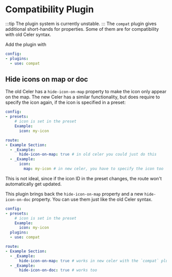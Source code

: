 # Compatibility Plugin
:::tip
The plugin system is currently unstable.
:::
The `compat` plugin gives additional short-hands for properties. Some of them are for compatibility with old Celer syntax.

Add the plugin with
```yaml
config:
- plugins:
  - use: compat
```

## Hide icons on map or doc
The old Celer has a `hide-icon-on-map` property to make the icon only appear on the map.
The new Celer has a similar functionality, but does require to specify the icon again, if the icon is specified in a preset:

```yaml
config:
- presets:
    # icon is set in the preset
    Example:
      icon: my-icon

route:
- Example Section:
  - _Example:
      hide-icon-on-map: true # in old celer you could just do this
  - _Example:
      icon:
        map: my-icon # in new celer, you have to specify the icon too
```
This is not ideal, since if the icon ID in the preset changes, the route won't automatically get updated.

This plugin brings back the `hide-icon-on-map` property and a new `hide-icon-on-doc` property.
You can use them just like the old Celer syntax.
```yaml
config:
- presets:
    # icon is set in the preset
    Example:
      icon: my-icon
  plugins:
  - use: compat

route:
- Example Section:
  - _Example:
      hide-icon-on-map: true # works in new celer with the `compat` plugin
  - _Example:
      hide-icon-on-doc: true # works too
```
